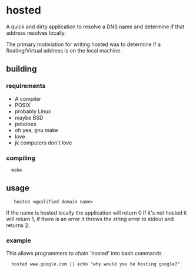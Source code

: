 # hosted

A quick and dirty application to resolve a DNS name and
determine if that address resolves locally.

The primary motiviation for writing hosted was to
determine if a floating/Virtual address is on the local
machine.

## building

### requirements

  * A compiler
  * POSIX
  * probably Linux
  * maybe BSD
  * potatoes
  * oh yea, gnu make
  * love
  * jk computers don't love

### compiling

```
  make
```

## usage

```
   hosted <qualified domain name>
```

If the name is hosted locally the application will return 0
If it's not hosted it will return 1, if there is an error it
throws the string error to stdout and returns 2.

### example
This allows programmers to chain `hosted' into bash commands
```
  hosted www.google.com || echo "why would you be hosting google?"
```
